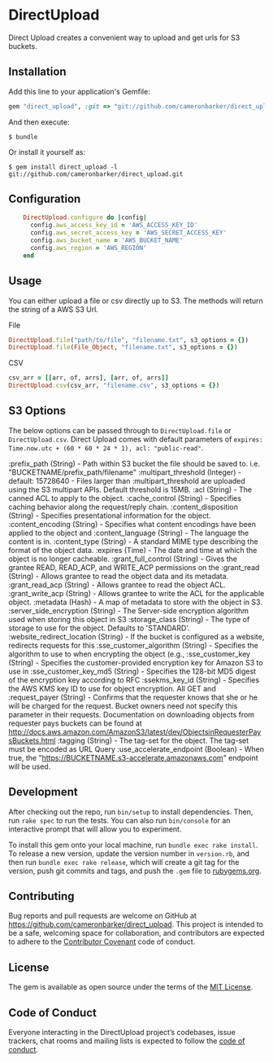 # DirectUpload

Direct Upload creates a convenient way to upload and get urls for S3 buckets.

## Installation

Add this line to your application's Gemfile:

```ruby
gem "direct_upload", :git => "git://github.com/cameronbarker/direct_upload.git"
```

And then execute:

    $ bundle

Or install it yourself as:

    $ gem install direct_upload -l git://github.com/cameronbarker/direct_upload.git

## Configuration

```ruby
    DirectUpload.configure do |config|
      config.aws_access_key_id = 'AWS_ACCESS_KEY_ID'
      config.aws_secret_access_key = 'AWS_SECRET_ACCESS_KEY'
      config.aws_bucket_name = 'AWS_BUCKET_NAME'
      config.aws_region = 'AWS_REGION'
    end
```

## Usage

You can either upload a file or csv directly up to S3. The methods will return the string of a AWS S3 Url.

File

```ruby
DirectUpload.file("path/to/file", "filename.txt", s3_options = {})
DirectUpload.file(File_Object, "filename.txt", s3_options = {})
```

CSV

```ruby
csv_arr = [[arr, of, arrs], [arr, of, arrs]]
DirectUpload.csv(csv_arr, "filename.csv", s3_options = {})
```

## S3 Options

The below options can be passed through to `DirectUpload.file` or `DirectUpload.csv`. Direct Upload comes with default parameters of `expires: Time.now.utc + (60 * 60 * 24 * 1), acl: "public-read"`.

:prefix_path (String) - Path within S3 bucket the file should be saved to. i.e. "BUCKETNAME/prefix_path/filename"
:multipart_threshold (Integer) - default: 15728640 - Files larger than :multipart_threshold are uploaded using the S3 multipart APIs. Default threshold is 15MB.
:acl (String) - The canned ACL to apply to the object.
:cache_control (String) - Specifies caching behavior along the request/reply chain.
:content_disposition (String) - Specifies presentational information for the object.
:content_encoding (String) - Specifies what content encodings have been applied to the object and
:content_language (String) - The language the content is in.
:content_type (String) - A standard MIME type describing the format of the object data.
:expires (Time) - The date and time at which the object is no longer cacheable.
:grant_full_control (String) - Gives the grantee READ, READ_ACP, and WRITE_ACP permissions on the
:grant_read (String) - Allows grantee to read the object data and its metadata.
:grant_read_acp (String) - Allows grantee to read the object ACL.
:grant_write_acp (String) - Allows grantee to write the ACL for the applicable object.
:metadata (Hash) - A map of metadata to store with the object in S3.
:server_side_encryption (String) - The Server-side encryption algorithm used when storing this object in S3
:storage_class (String) - The type of storage to use for the object. Defaults to \'STANDARD\'.
:website_redirect_location (String) - If the bucket is configured as a website, redirects requests for this
:sse_customer_algorithm (String) - Specifies the algorithm to use to when encrypting the object (e.g.,
:sse_customer_key (String) - Specifies the customer-provided encryption key for Amazon S3 to use in
:sse_customer_key_md5 (String) - Specifies the 128-bit MD5 digest of the encryption key according to RFC
:ssekms_key_id (String) - Specifies the AWS KMS key ID to use for object encryption. All GET and
:request_payer (String) - Confirms that the requester knows that she or he will be charged for the request. Bucket owners need not specify this parameter in their requests. Documentation on downloading objects from requester pays buckets can be found at http://docs.aws.amazon.com/AmazonS3/latest/dev/ObjectsinRequesterPaysBuckets.html
:tagging (String) - The tag-set for the object. The tag-set must be encoded as URL Query
:use_accelerate_endpoint (Boolean) - When true, the "https://BUCKETNAME.s3-accelerate.amazonaws.com" endpoint will be used.

## Development

After checking out the repo, run `bin/setup` to install dependencies. Then, run `rake spec` to run the tests. You can also run `bin/console` for an interactive prompt that will allow you to experiment.

To install this gem onto your local machine, run `bundle exec rake install`. To release a new version, update the version number in `version.rb`, and then run `bundle exec rake release`, which will create a git tag for the version, push git commits and tags, and push the `.gem` file to [rubygems.org](https://rubygems.org).

## Contributing

Bug reports and pull requests are welcome on GitHub at https://github.com/cameronbarker/direct_upload. This project is intended to be a safe, welcoming space for collaboration, and contributors are expected to adhere to the [Contributor Covenant](http://contributor-covenant.org) code of conduct.

## License

The gem is available as open source under the terms of the [MIT License](https://opensource.org/licenses/MIT).

## Code of Conduct

Everyone interacting in the DirectUpload project’s codebases, issue trackers, chat rooms and mailing lists is expected to follow the [code of conduct](https://github.com/cameronbarker/direct_upload/blob/master/CODE_OF_CONDUCT.md).
